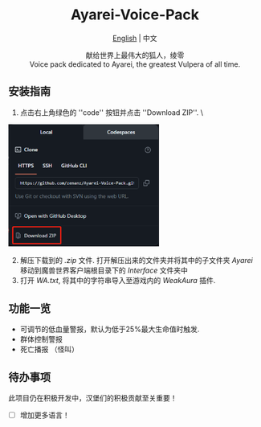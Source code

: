 <div align="center">

# Ayarei-Voice-Pack

[English](README.md) | 中文

献给世界上最伟大的狐人，绫零 \
Voice pack dedicated to Ayarei, the greatest Vulpera of all time.

<div align="left">

## 安装指南

1. 点击右上角绿色的 ''code'' 按钮并点击 ''Download ZIP''. \
<img src=".github/instruction_1.png" width="300"/> 

2. 解压下载到的 _.zip_ 文件. 打开解压出来的文件夹并将其中的子文件夹 _Ayarei_ 移动到魔兽世界客户端根目录下的 _Interface_ 文件夹中
3. 打开 _WA.txt_, 将其中的字符串导入至游戏内的 _WeakAura_ 插件.

## 功能一览

- 可调节的低血量警报，默认为低于25%最大生命值时触发.
- 群体控制警报
- 死亡播报 （怪叫）

## 待办事项
此项目仍在积极开发中，汉堡们的积极贡献至关重要！
- [ ] 增加更多语言！